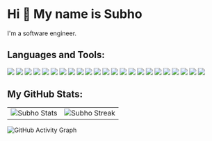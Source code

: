 # Hi 👋 My name is Subho

I'm a software engineer.

## Languages and Tools:
<p>
  <img src="https://img.shields.io/badge/-HTML5-E34F26.svg?logo=html5&style=flat&logoColor=white">
  <img src="https://img.shields.io/badge/-CSS3-1572B6.svg?logo=css3&style=flat&logoColor=white">
  <img src="https://img.shields.io/badge/Javascript-C0990F.svg?logo=javascript&style=flat&logoColor=white">
  <img src="https://img.shields.io/badge/Tailwind-338492?style=for-the-badge&logo=tailwindcss&logoColor=white&style=flat">
  <img src="https://img.shields.io/badge/-React-0091B9.svg?logo=react&style=flat&logoColor=white">
  <img src="https://img.shields.io/badge/-Redux-764ABC.svg?logo=redux&style=flat&logoColor=white">
  <img src="https://img.shields.io/badge/-MUI-007FFF.svg?logo=mui&style=flat&logoColor=white">
  <img src="https://img.shields.io/badge/-Next-555.svg?logo=nextdotjs&style=flat&logoColor=white">
  <img src="https://img.shields.io/badge/-Typescript-3178C6.svg?logo=typescript&style=flat&logoColor=white">

  <img src="https://img.shields.io/badge/-Node-339933.svg?logo=nodedotjs&style=flat&logoColor=white">
  <img src="https://img.shields.io/badge/-Express-555.svg?logo=express&style=flat&logoColor=white">
  <img src="https://img.shields.io/badge/-MongoDB-47A248.svg?logo=express&style=flat&logoColor=white">
  <img src="https://img.shields.io/badge/MySQL-005C84?style=for-the-badge&logo=mysql&logoColor=white&style=flat">
  <img src="https://img.shields.io/badge/-Docker-2496ED.svg?logo=docker&style=flat&logoColor=white">
  <img src="https://img.shields.io/badge/-Apache-D22128.svg?logo=apache&style=flat&logoColor=white">
  <img src="https://img.shields.io/badge/-Nginx-bfcfcf.svg?logo=nginx&style=flat&logoColor=white">
  <img src="https://img.shields.io/badge/-Solidity-555.svg?logo=solidity&style=flat&logoColor=white">

  <img src="https://img.shields.io/badge/-Figma-F24E1E.svg?logo=figma&style=flat&logoColor=white">
  <img src="https://img.shields.io/badge/-Git-F05032.svg?logo=git&style=flat&logoColor=white">
  <img src="https://img.shields.io/badge/-GitHub-444.svg?logo=github&style=flat&logoColor=white">
  <img src="https://img.shields.io/badge/-Visual%20Studio%20Code-007ACC.svg?logo=visual-studio-code&style=flat&logoColor=white">
  <img src="https://img.shields.io/badge/-Vim-019733.svg?logo=vim&style=flat&logoColor=white">
  <img src="https://img.shields.io/badge/-Linux-0D597F.svg?logo=linux&style=flat&logoColor=white">
</p>

## My GitHub Stats:
<table>
  <tr>
    <td>
       <img src="https://github-readme-stats.vercel.app/api?username=subhoghoshX&&show_icons=true&title_color=ffffff&icon_color=0195FF&text_color=fffff0&bg_color=0F182A" alt="Subho Stats" />
    </td>
    <td>
       <img src="https://github-readme-streak-stats.herokuapp.com/?user=subhoghoshX&theme=dark&background=0F182A&ring=0195FF&fire=blue" alt="Subho Streak" />
    </td>
  </tr>
</table>

![GitHub Activity Graph](https://activity-graph.herokuapp.com/graph?username=subhoghoshX&theme=github)


<!---
subhoghoshX/subhoghoshX is a ✨ special ✨ repository because its `README.md` (this file) appears on your GitHub profile.
You can click the Preview link to take a look at your changes.
--->
